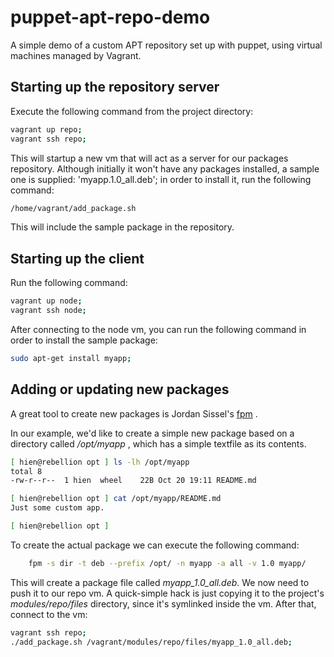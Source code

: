puppet-apt-repo-demo
====================

A simple demo of a custom APT repository set up with puppet, using virtual machines managed by Vagrant.


Starting up the repository server
---

Execute the following command from the project directory:

```bash
vagrant up repo;
vagrant ssh repo;
```

This will startup a new vm that will act as a server for our packages repository. Although initially it won't have any packages installed, a sample one is supplied: 'myapp.1.0_all.deb'; in order to install it, run the following command:

```bash
/home/vagrant/add_package.sh
```
This will include the sample package in the repository.

Starting up the client
---

Run the following command:

```bash
vagrant up node;
vagrant ssh node;
```

After connecting to the node vm, you can run the following command in order to install the sample package:

```bash
sudo apt-get install myapp;
```


Adding or updating new packages
---

A great tool to create new packages is Jordan Sissel's [fpm](https://github.com/jordansissel/fpm) .

In our example, we'd like to create a simple new package based on a directory called */opt/myapp* , which has a simple textfile as its contents.

```bash
[ hien@rebellion opt ] ls -lh /opt/myapp
total 8
-rw-r--r--  1 hien  wheel    22B Oct 20 19:11 README.md

[ hien@rebellion opt ] cat /opt/myapp/README.md 
Just some custom app.

[ hien@rebellion opt ] 
```
To create the actual package we can execute the following command:

```bash
    fpm -s dir -t deb --prefix /opt/ -n myapp -a all -v 1.0 myapp/
```

This will create a package file called *myapp_1.0_all.deb*. We now need to push it to our repo vm. A quick-simple hack is just copying it to the project's *modules/repo/files* directory, since it's symlinked inside the vm. After that, connect to the vm:


```bash
vagrant ssh repo;
./add_package.sh /vagrant/modules/repo/files/myapp_1.0_all.deb;
```







